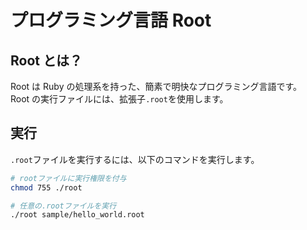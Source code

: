# プログラミング言語 Root

## Root とは？

Root は Ruby の処理系を持った、簡素で明快なプログラミング言語です。  
Root の実行ファイルには、拡張子`.root`を使用します。

## 実行

`.root`ファイルを実行するには、以下のコマンドを実行します。

```zsh
# rootファイルに実行権限を付与
chmod 755 ./root

# 任意の.rootファイルを実行
./root sample/hello_world.root
```
